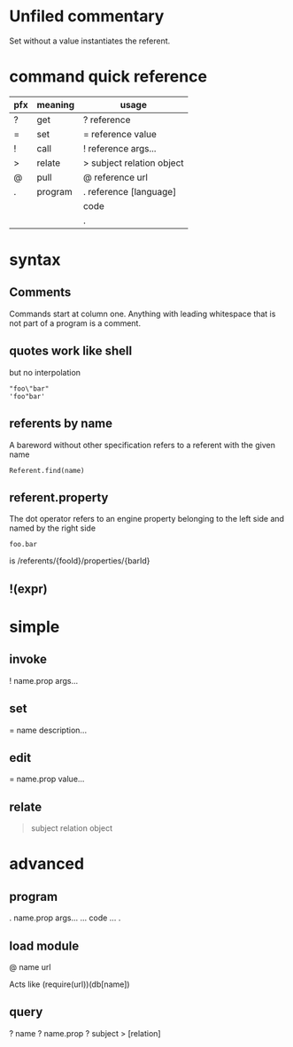 # Unfiled commentary

Set without a value instantiates the referent.

# command quick reference

pfx | meaning | usage
--- | ------- | -----
 ?  | get     | ? reference
 =  | set     | = reference value
 !  | call    | ! reference args...
 >  | relate  | > subject relation object
 @  | pull    | @ reference url
 .  | program | . reference [language]
    |         |   code
    |         | .

# syntax

## Comments

Commands start at column one. Anything with leading whitespace that is not part of a program is a comment.

## quotes work like shell

but no interpolation

    "foo\"bar"
    'foo"bar'

## referents by name

A bareword without other specification refers to a referent with the given name

    Referent.find(name)

## referent.property

The dot operator refers to an engine property belonging to the left side and named by the right side

    foo.bar

is /referents/{fooId}/properties/{barId}

## !(expr)

# simple

## invoke

  ! name.prop args...

## set

  = name description...

## edit

  = name.prop value...

## relate

  > subject relation object

# advanced

## program

  . name.prop args...
    ... code ...
  .

## load module

  @ name url

Acts like (require(url))(db[name])

## query

  ? name
  ? name.prop
  ? subject > [relation]

